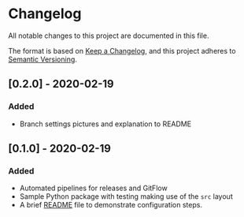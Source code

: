 # Changelog

All notable changes to this project are documented in this file.

The format is based on [Keep a Changelog], and this project adheres to
[Semantic Versioning].

## [0.2.0] - 2020-02-19

### Added

- Branch settings pictures and explanation to README

## [0.1.0] - 2020-02-19

### Added

- Automated pipelines for releases and GitFlow
- Sample Python package with testing making use of the `src` layout
- A brief [README](README.md) file to demonstrate configuration steps.

<!-- Un-wrapped Text Below for References, Links, Images, etc. -->

[keep a changelog]: https://keepachangelog.com/en/1.0.0/
[semantic versioning]: https://semver.org/spec/v2.0.0.html

